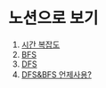 # 노션으로 보기
1. [시간 복잡도](https://wool-suit-475.notion.site/90f21ba67e774333bf7a062d150d57d6)
2. [BFS](https://wool-suit-475.notion.site/BFS-36aba2c7152c4f4ab92f6599ba9f73ac)
3. [DFS](https://wool-suit-475.notion.site/DFS-96d5f676df224546b478f678de079a83)
4. [DFS&BFS 언제사용?](https://wool-suit-475.notion.site/DFS-BFS-dd5761832b0244f2b9b884b7e77bc166)
